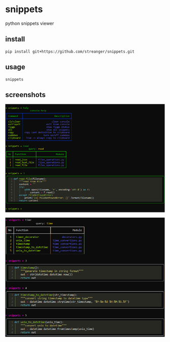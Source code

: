 # snippets

python snippets viewer

## install

```
pip install git+https://github.com/streanger/snippets.git
```

## usage

```
snippets
```

## screenshots

![image](screenshots/snippets_viewer.png)

![image](screenshots/screen_time_snippets.png)
